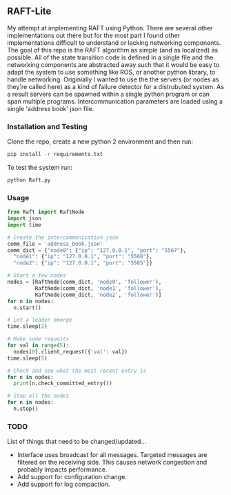 ## RAFT-Lite
My attempt at implementing RAFT using Python. There are several other implementations out there but for the most part I found other implementations difficult to understand or lacking networking components. The goal of this repo is the RAFT algorithm as simple (and as localized) as possible. All of the state transition code is defined in a single file and the networking components are abstracted away such that it would be easy to adapt the system to use something like ROS, or another python library, to handle networking. Originially I wanted to use the the servers (or nodes as they're called here) as a kind of failure detector for a distrubuted system. As a result servers can be spawned within a single python program or can span multiple programs. Intercommunication parameters are loaded using a single 'address book' json file.

### Installation and Testing
Clone the repo, create a new python 2 environment and then run:
```bash
pip install -r requirements.txt
```

To test the system run: 
```bash 
python Raft.py
```

### Usage
```python 
from Raft import RaftNode
import json
import time

# Create the intercommunication json
comm_file = 'address_book.json' 
comm_dict = {"node0": {"ip": "127.0.0.1", "port": "5567"}, 
  "node1": {"ip": "127.0.0.1", "port": "5566"}, 
  "node2": {"ip": "127.0.0.1", "port": "5565"}}

# Start a few nodes
nodes = [RaftNode(comm_dict, 'node0', 'follower'),
         RaftNode(comm_dict, 'node1', 'follower'), 
         RaftNode(comm_dict, 'node2', 'follower')]
for n in nodes:
  n.start()

# Let a leader emerge
time.sleep(2)

# Make some requests
for val in range(5):
  nodes[0].client_request({'val': val})
time.sleep(5)

# Check and see what the most recent entry is
for n in nodes:
  print(n.check_committed_entry())

# Stop all the nodes
for n in nodes:
  n.stop()
```

### TODO
List of things that need to be changed/updated...
* Interface uses broadcast for all messages. Targeted messages are filtered on the receiving side. This causes network congestion and probably impacts performance. 
* Add support for configuration change. 
* Add support for log compaction. 
